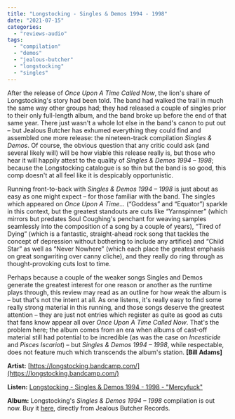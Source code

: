 ```yaml
---
title: "Longstocking - Singles & Demos 1994 - 1998"
date: "2021-07-15"
categories: 
  - "reviews-audio"
tags: 
  - "compilation"
  - "demos"
  - "jealous-butcher"
  - "longstocking"
  - "singles"
---
```


After the release of _Once Upon A Time Called Now_, the lion's share of Longstocking's story had been told. The band had walked the trail in much the same way other groups had; they had released a couple of singles prior to their only full-length album, and the band broke up before the end of that same year. There just wasn't a whole lot else in the band's canon to put out – but Jealous Butcher has exhumed everything they could find and assembled one more release: the nineteen-track compilation _Singles & Demos_. Of course, the obvious question that any critic could ask (and several likely will) will be how viable this release really is, but those who hear it will happily attest to the quality of _Singles & Demos 1994 – 1998_; because the Longstocking catalogue is so thin but the band is so good, this comp doesn't at all feel like it is despicably opportunistic.

Running front-to-back with _Singles & Demos 1994 – 1998_ is just about as easy as one might expect – for those familiar with the band. The singles which appeared on _Once Upon A Time..._ (“Goddess” and “Equator”) sparkle in this context, but the greatest standouts are cuts like “Yarnspinner” (which mirrors but predates Soul Coughing's penchant for weaving samples seamlessly into the composition of a song by a couple of years), “Tired of Dying” (which is a fantastic, straight-ahead rock song that tackles the concept of depression without bothering to include any artifice) and “Child Star” as well as “Never Nowhere” (which each place the greatest emphasis on great songwriting over canny cliche), and they really do ring through as thought-provoking cuts lost to time.

Perhaps because a couple of the weaker songs Singles and Demos generate the greatest interest for one reason or another as the runtime plays through, this review may read as an outline for how weak the album is – but that's not the intent at all. As one listens, it's really easy to find some really strong material in this running, and those songs deserve the greatest attention – they are just not entries which register as quite as good as cuts that fans know appear all over _Once Upon A Time Called Now_. That's the problem here; the album comes from an era when albums of cast-off material still had potential to be incredible (as was the case on _Incesticide_ and _Pisces Iscariot_) – but _Singles & Demos 1994 – 1998_, while respectable, does not feature much which transcends the album's station. **\[Bill Adams\]**

**Artist:** [https://longstocking.bandcamp.com/](https://longstocking.bandcamp.com/)

**Listen:** [Longstocking - Singles & Demos 1994 - 1998 - "Mercyfuck"](https://www.youtube.com/watch?v=tpnpLUkeNno)

**Album:** Longstocking's _Singles & Demos 1994 – 1998_ compilation is out now. Buy it [here](https://www.jealousbutcher.com/collections/all/products/singles-demos-1994-1998), directly from Jealous Butcher Records.
